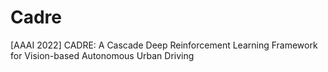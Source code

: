 # Cadre
[AAAI 2022] CADRE: A Cascade Deep Reinforcement Learning Framework for Vision-based Autonomous Urban Driving
